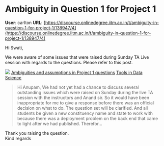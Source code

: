 # Ambiguity in Question 1 for Project 1

**User**: carlton
**URL**: [https://discourse.onlinedegree.iitm.ac.in/t/ambiguity-in-question-1-for-project-1/138947/4](https://discourse.onlinedegree.iitm.ac.in/t/ambiguity-in-question-1-for-project-1/138947/4)

Hi Swati,

We were aware of some issues that were raised during Sunday TA Live session with regards to the questions. Please refer to this post.

![](https://dub1.discourse-cdn.com/flex013/user_avatar/discourse.onlinedegree.iitm.ac.in/carlton/48/56317_2.png)
[Ambiguities and assumptions in Project 1 questions](https://discourse.onlinedegree.iitm.ac.in/t/ambiguities-and-assumptions-in-project-1-questions/139016/4) [Tools in Data Science](/c/courses/tds-kb/34)

> Hi Anupam,
> We had not yet had a chance to discuss several outstanding issues which were raised on Sunday during the live TA session with the instructors and Anand sir. So it would have been inappropriate for me to give a response before there was an official decision on what to do.
> The question set will be clarified. And all students be given a new constituency name and state to work with because there was a deployment problem on the back end that came to light after we had published. Therefor…

Thank you raising the question.  
Kind regards
